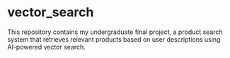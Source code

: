 # vector_search
This repository contains my undergraduate final project, a product search system that retrieves relevant products based on user descriptions using AI-powered vector search.

